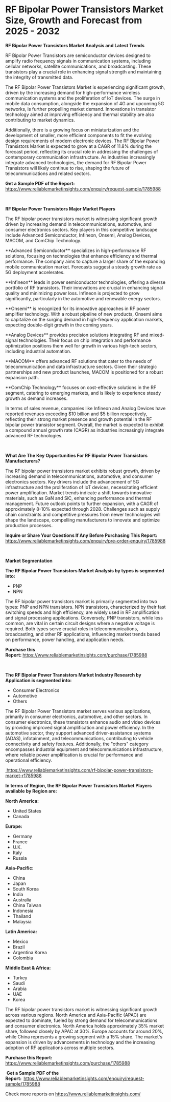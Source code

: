 <p><h1>RF Bipolar Power Transistors Market Size, Growth and Forecast from 2025 - 2032</h1></p><p><strong>RF Bipolar Power Transistors Market Analysis and Latest Trends</strong></p>
<p><p>RF Bipolar Power Transistors are semiconductor devices designed to amplify radio frequency signals in communication systems, including cellular networks, satellite communications, and broadcasting. These transistors play a crucial role in enhancing signal strength and maintaining the integrity of transmitted data.</p><p>The RF Bipolar Power Transistors Market is experiencing significant growth, driven by the increasing demand for high-performance wireless communication systems and the proliferation of IoT devices. The surge in mobile data consumption, alongside the expansion of 4G and upcoming 5G networks, is further propelling market demand. Innovations in transistor technology aimed at improving efficiency and thermal stability are also contributing to market dynamics.</p><p>Additionally, there is a growing focus on miniaturization and the development of smaller, more efficient components to fit the evolving design requirements of modern electronic devices. The RF Bipolar Power Transistors Market is expected to grow at a CAGR of 11.8% during the forecast period, reflecting its crucial role in addressing the challenges of contemporary communication infrastructure. As industries increasingly integrate advanced technologies, the demand for RF Bipolar Power Transistors will likely continue to rise, shaping the future of telecommunications and related sectors.</p></p>
<p><strong>Get a Sample PDF of the Report:&nbsp;</strong> <a href="https://www.reliablemarketinsights.com/enquiry/request-sample/1785988?utm_campaign=3274&utm_medium=2&utm_source=Github&utm_content=ia&utm_term=25032025&utm_id=rf-bipolar-power-transistors">https://www.reliablemarketinsights.com/enquiry/request-sample/1785988</a></p>
<p>&nbsp;</p>
<p><strong>RF Bipolar Power Transistors Major Market Players</strong></p>
<p><p>The RF bipolar power transistors market is witnessing significant growth driven by increasing demand in telecommunications, automotive, and consumer electronics sectors. Key players in this competitive landscape include Advanced Semiconductor, Infineon, Onsemi, Analog Devices, MACOM, and ComChip Technology.</p><p>**Advanced Semiconductor** specializes in high-performance RF solutions, focusing on technologies that enhance efficiency and thermal performance. The company aims to capture a larger share of the expanding mobile communication market. Forecasts suggest a steady growth rate as 5G deployment accelerates.</p><p>**Infineon** leads in power semiconductor technologies, offering a diverse portfolio of RF transistors. Their innovations are crucial in enhancing signal quality and minimizing power loss. Infineon is projected to grow significantly, particularly in the automotive and renewable energy sectors.</p><p>**Onsemi** is recognized for its innovative approaches in RF power amplifier technology. With a robust pipeline of new products, Onsemi aims to capitalize on the surging demand in high-frequency application markets, expecting double-digit growth in the coming years.</p><p>**Analog Devices** provides precision solutions integrating RF and mixed-signal technologies. Their focus on chip integration and performance optimization positions them well for growth in various high-tech sectors, including industrial automation.</p><p>**MACOM** offers advanced RF solutions that cater to the needs of telecommunication and data infrastructure sectors. Given their strategic partnerships and new product launches, MACOM is positioned for a robust expansion path.</p><p>**ComChip Technology** focuses on cost-effective solutions in the RF segment, catering to emerging markets, and is likely to experience steady growth as demand increases.</p><p>In terms of sales revenue, companies like Infineon and Analog Devices have reported revenues exceeding $10 billion and $5 billion respectively, reflecting their strong market presence and growth potential in the RF bipolar power transistor segment. Overall, the market is expected to exhibit a compound annual growth rate (CAGR) as industries increasingly integrate advanced RF technologies.</p></p>
<p>&nbsp;</p>
<p><strong>What Are The Key Opportunities For RF Bipolar Power Transistors Manufacturers?</strong></p>
<p><p>The RF bipolar power transistors market exhibits robust growth, driven by increasing demand in telecommunications, automotive, and consumer electronics sectors. Key drivers include the advancement of 5G infrastructure and the proliferation of IoT devices, necessitating efficient power amplification. Market trends indicate a shift towards innovative materials, such as GaN and SiC, enhancing performance and thermal management. Future outlook points to further expansion, with a CAGR of approximately 8-10% expected through 2028. Challenges such as supply chain constraints and competitive pressures from newer technologies will shape the landscape, compelling manufacturers to innovate and optimize production processes.</p></p>
<p><strong>Inquire or Share Your Questions If Any Before Purchasing This Report:</strong> <a href="https://www.reliablemarketinsights.com/enquiry/pre-order-enquiry/1785988?utm_campaign=3274&utm_medium=2&utm_source=Github&utm_content=ia&utm_term=25032025&utm_id=rf-bipolar-power-transistors">https://www.reliablemarketinsights.com/enquiry/pre-order-enquiry/1785988</a></p>
<p>&nbsp;</p>
<p><strong>Market Segmentation</strong></p>
<p><strong>The RF Bipolar Power Transistors Market Analysis by types is segmented into:</strong></p>
<p><ul><li>PNP</li><li>NPN</li></ul></p>
<p><p>The RF bipolar power transistors market is primarily segmented into two types: PNP and NPN transistors. NPN transistors, characterized by their fast switching speeds and high efficiency, are widely used in RF amplification and signal processing applications. Conversely, PNP transistors, while less common, are vital in certain circuit designs where a negative voltage is required. Both types serve crucial roles in telecommunications, broadcasting, and other RF applications, influencing market trends based on performance, power handling, and application needs.</p></p>
<p><strong>Purchase this Report:&nbsp;</strong><a href="https://www.reliablemarketinsights.com/purchase/1785988?utm_campaign=3274&utm_medium=2&utm_source=Github&utm_content=ia&utm_term=25032025&utm_id=rf-bipolar-power-transistors">https://www.reliablemarketinsights.com/purchase/1785988</a></p>
<p>&nbsp;</p>
<p><strong>The RF Bipolar Power Transistors Market Industry Research by Application is segmented into:</strong></p>
<p><ul><li>Consumer Electronics</li><li>Automotive</li><li>Others</li></ul></p>
<p><p>The RF Bipolar Power Transistors market serves various applications, primarily in consumer electronics, automotive, and other sectors. In consumer electronics, these transistors enhance audio and video devices by providing improved signal amplification and power efficiency. In the automotive sector, they support advanced driver-assistance systems (ADAS), infotainment, and telecommunications, contributing to vehicle connectivity and safety features. Additionally, the "others" category encompasses industrial equipment and telecommunications infrastructure, where reliable power amplification is crucial for performance and operational efficiency.</p></p>
<p><a href="https://www.reliablemarketinsights.com/rf-bipolar-power-transistors-market-r1785988?utm_campaign=3274&utm_medium=2&utm_source=Github&utm_content=ia&utm_term=25032025&utm_id=rf-bipolar-power-transistors">&nbsp;https://www.reliablemarketinsights.com/rf-bipolar-power-transistors-market-r1785988</a></p>
<p><strong>In terms of Region, the RF Bipolar Power Transistors Market Players available by Region are:</strong></p>
<p>
    <p> <strong> North America: </strong>
        <ul>
            <li>United States</li>
            <li>Canada</li>
        </ul>
        </p> 
    <p> <strong> Europe: </strong>
        <ul>
            <li>Germany</li>
            <li>France</li>
            <li>U.K.</li>
            <li>Italy</li>
            <li>Russia</li>
        </ul>
        </p> 
    <p> <strong> Asia-Pacific: </strong>
        <ul>
            <li>China</li>
            <li>Japan</li>
            <li>South Korea</li>
            <li>India</li>
            <li>Australia</li>
            <li>China Taiwan</li>
            <li>Indonesia</li>
            <li>Thailand</li>
            <li>Malaysia</li>
        </ul>
        </p> 
    <p> <strong> Latin America: </strong>
        <ul>
            <li>Mexico</li>
            <li>Brazil</li>
            <li>Argentina Korea</li>
            <li>Colombia</li>
        </ul>
        </p> 
    <p> <strong> Middle East & Africa: </strong>
        <ul>
            <li>Turkey</li>
            <li>Saudi</li>
            <li>Arabia</li>
            <li>UAE</li>
            <li>Korea</li>
        </ul>
    </p>
    </p>
<p><p>The RF bipolar power transistors market is witnessing significant growth across various regions. North America and Asia-Pacific (APAC) are expected to dominate, fueled by strong demand for telecommunications and consumer electronics. North America holds approximately 35% market share, followed closely by APAC at 30%. Europe accounts for around 20%, while China represents a growing segment with a 15% share. The market's expansion is driven by advancements in technology and the increasing adoption of RF applications across multiple sectors.</p></p>
<p><strong>Purchase this Report: </strong><a href="https://www.reliablemarketinsights.com/purchase/1785988?utm_campaign=3274&utm_medium=2&utm_source=Github&utm_content=ia&utm_term=25032025&utm_id=rf-bipolar-power-transistors">https://www.reliablemarketinsights.com/purchase/1785988</a></p>
<p>&nbsp;<strong>Get a Sample PDF of the Report:&nbsp;&nbsp;</strong><a href="https://www.reliablemarketinsights.com/enquiry/request-sample/1785988?utm_campaign=3274&utm_medium=2&utm_source=Github&utm_content=ia&utm_term=25032025&utm_id=rf-bipolar-power-transistors">https://www.reliablemarketinsights.com/enquiry/request-sample/1785988</a></p>
<p><strong></strong></p>
<p>Check more reports on <a href="https://www.reliablemarketinsights.com/?utm_campaign=3274&utm_medium=2&utm_source=Github&utm_content=ia&utm_term=25032025&utm_id=rf-bipolar-power-transistors">https://www.reliablemarketinsights.com/</a></p>
